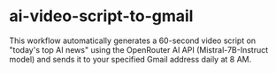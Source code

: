 # ai-video-script-to-gmail
This workflow automatically generates a 60-second video script on "today's top AI news" using the OpenRouter AI API (Mistral-7B-Instruct model) and sends it to your specified Gmail address daily at 8 AM.
